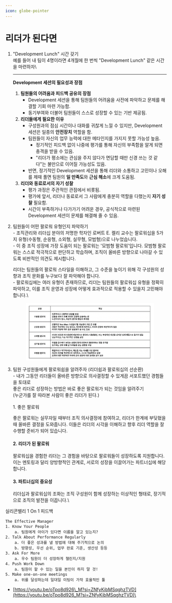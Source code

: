```yaml
---
icon: globe-pointer
---
```


# 리더가 된다면

1.  "Development Lunch" 시간 갖기 \
    예를 들어 내 팀이 4명이라면 4개월에 한 번씩 "Development Lunch" 같은 시간을 마련하자\


    ***

    **Development 세션의 필요성과 장점**

    1. **팀원들의 어려움과 피드백 공유의 장점**
       * Development 세션을 통해 팀원들의 어려움을 사전에 파악하고 문제를 해결할 기회 마련 가능함.
       * 동기부여와 더불어 팀원들이 스스로 성장할 수 있는 기반 제공됨.
    2. **리더들에게 필요한 이유**
       * 구성원과의 점심 시간이나 대화를 귀찮게 느낄 수 있지만, Development 세션은 일종의 **안전장치** 역할을 함.
       * 팀원들이 자신의 업무 능력에 대한 메타인지를 가지지 못할 가능성 높음.
         * 정기적인 피드백 없이 나중에 평가를 통해 자신의 부족함을 알게 되면 충격을 받을 수 있음.
         * "리더가 평소에는 관심을 주지 않다가 면담할 때만 신경 쓰는 것 같다"는 불만으로 이어질 가능성도 있음.
       * 반면, 정기적인 Development 세션을 통해 리더와 소통하고 고민이나 오해를 제때 풀면 팀원의 **일 만족도**와 **근심 해소**에 크게 도움됨.
    3. **리더와 동료로서의 자기 성찰**
       * 평가 과정은 주관적인 관점에서 비롯됨.
       * 평가에 앞서, 리더나 동료로서 그 사람에게 충분히 역할을 다했는지 **자기 성찰** 필요함.
       * 시간이 부족하거나 다가가기 어려운 경우, 공식적으로 마련된 Development 세션이 문제를 해결해 줄 수 있음.\
         &#x20;&#x20;
2.  팀원들이 어떤 팔로워 유형인지 파악하기  \
    \- 조직관리와 리더십 분야의 저명한 학자인 로버트 E. 켈리 교수는 팔로워십을 5가지 유형(수동형, 순응형, 소외형, 실무형, 모범형)으로 나누었습니다. \
    \- 이 중 조직 성장에 가장 도움이 되는 팔로워는 '모범형 팔로워'입니다. 모범형 팔로워는 스스로 적극적으로 판단하고 학습하며, 조직이 올바른 방향으로 나아갈 수 있도록 비판적인 의견도 제시합니다.

    리더는 팀원들의 팔로워 스타일을 이해하고, 그 수준을 높이기 위해 각 구성원의 성향과 조직 문화를 누구보다 잘 파악해야 합니다. \
    \- 팔로워십에는 여러 유형이 존재하므로, 리더는 팀원들의 팔로워십 유형을 정확히 파악하고, 이를 조직 운영과 성장에 어떻게 효과적으로 적용할 수 있을지 고민해야 합니다.\


    <figure><img src="../.gitbook/assets/image (1) (1).png" alt=""><figcaption></figcaption></figure>
3.  팀원 구성원들에게 팔로워쉽을 알려주자 (리더쉽과 팔로워십의 선순환) \
    \- 내가 그동안 리더들이 올바른 방향으로 의사결정할 수 있게끔 서포트했던 경험들을 토대로  \
    좋은 리더로 성장하는 방법은 바로 좋은 팔로워가 되는 것임을 알려주기 \
    (누군가를 잘 따라본 사람이 좋은 리더가 된다.) \
    \
    1\. 좋은 팔로워

    좋은 팔로워는 실무자일 때부터 조직 의사결정에 참여하고, 리더가 한계에 부딪혔을 때 올바른 결정을 도와줍니다. 이들은 리더의 시각을 이해하고 향후 리더 역할을 잘 수행할 준비가 되어 있습니다.

    #### 2. 리더가 된 팔로워

    팔로워십을 경험한 리더는 그 경험을 바탕으로 팔로워들이 성장하도록 지원합니다. 이는 멘토링과 달리 양방향적인 관계로, 서로의 성장을 이끌어가는 파트너십에 해당합니다.

    #### 3. 파트너십의 중요성

    리더십과 팔로워십의 조화는 조직 구성원이 함께 성장하는 이상적인 형태로, 장기적으로 조직의 발전을 이끕니다.\






실리콘밸리 1 On 1 피드백&#x20;

```
The Effective Manager
1. Know Your People
    a. 팀원에게 아이가 있다면 이름을 알고 있는지?
2. Talk About Performance Regularly
    a. 더 좋은 성과를 낼 방법에 대해 주기적으로 논의
    b. 방향성, 우선 순위, 업무 완료 기준, 생산성 등등
3. Ask For More
    a. 우수 팀원이 더 성장하게 챌린지/지원
4. Push Work Down
    a. 팀원이 할 수 있는 일을 본인이 하지 말 것!
5. Make one-on-one meetings
    a. 위를 달성하는데 일대일 미팅이 가작 효율적인 툴
```





* [https://youtu.be/oTpo8d926\_M?si=ZNfyKibMSqghzTVD](https://youtu.be/oTpo8d926_M?si=ZNfyKibMSqghzTVD)\
